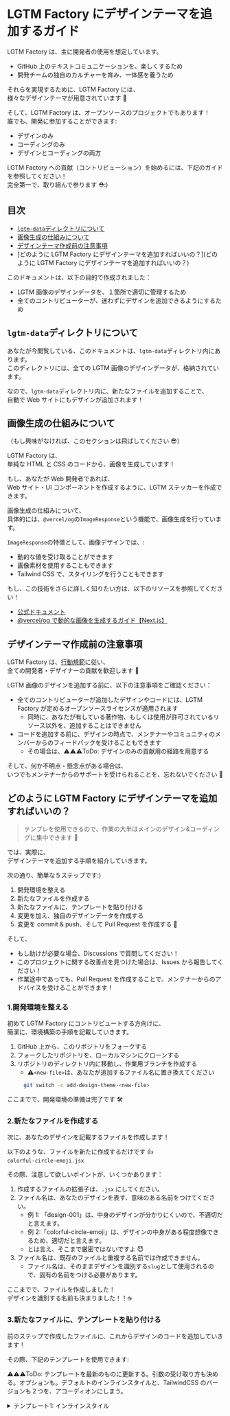 # LGTM Factory にデザインテーマを追加するガイド

LGTM Factory は、主に開発者の使用を想定しています。

- GitHub 上のテキストコミュニケーションを、楽しくするため
- 開発チームの独自のカルチャーを育み、一体感を養うため

それらを実現するために、LGTM Factory には、<br>
様々なデザインテーマが用意されています 🎨

そして、LGTM Factory は、オープンソースのプロジェクトでもあります！<br>
誰でも、開発に参加することができます:

- デザインのみ
- コーディングのみ
- デザインとコーディングの両方

LGTM Factory への貢献（コントリビューション）を始めるには、下記のガイドを参照してください！<br>
完全第一で、取り組んで参ります ⛑️:)

## 目次

- [`lgtm-data`ディレクトリについて](#lgtm-dataディレクトリについて)
- [画像生成の仕組みについて](#画像生成の仕組みについて)
- [デザインテーマ作成前の注意事項](#デザインテーマ作成前の注意事項)
- [どのように LGTM Factory にデザインテーマを追加すればいいの？](どのように LGTM Factory にデザインテーマを追加すればいいの？)

このドキュメントは、以下の目的で作成されました：

- LGTM 画像のデザインデータを、１箇所で適切に管理するため
- 全てのコントリビューターが、迷わずにデザインを追加できるようにするため

## `lgtm-data`ディレクトリについて

あなたが今閲覧している、このドキュメントは、`lgtm-data`ディレクトリ内にあります。<br>
このディレクトリには、全ての LGTM 画像のデザインデータが、格納されています。

なので、`lgtm-data`ディレクトリ内に、新たなファイルを追加することで、<br>
自動で Web サイトにもデザインが追加されます！

## 画像生成の仕組みについて

（もし興味がなければ、このセクションは飛ばしてください 😎）

LGTM Factory は、<br>
単純な HTML と CSS のコードから、画像を生成しています！

もし、あなたが Web 開発者であれば、<br>
Web サイト・UI コンポーネントを作成するように、LGTM ステッカーを作成できます。

画像生成の仕組みについて、<br>
具体的には、`@vercel/og`の`ImageResponse`という機能で、画像生成を行っています。

`ImageResponse`の特徴として、画像デザインでは、:

- 動的な値を受け取ることができます
- 画像素材を使用することもできます
- Tailwind CSS で、スタイリングを行うこともできます

もし、この技術をさらに詳しく知りたい方は、以下のリソースを参照してください！

- [公式ドキュメント](https://nextjs.org/docs/app/api-reference/functions/image-response)
- [@vercel/og で動的な画像を生成するガイド【Next.js】](https://zenn.dev/kazzyfrog/articles/next-image-response-guide)

## デザインテーマ作成前の注意事項

LGTM Factory は、[行動規範](/.github/CODE_OF_CONDUCT.md)に従い、<br>
全ての開発者・デザイナーの貢献を歓迎します 💚

LGTM 画像のデザインを追加する前に、以下の注意事項をご確認ください：

- 全てのコントリビューターが追加したデザインやコードには、LGTM Factory が定めるオープンソースライセンスが適用されます
  - 同時に、あなたが有している著作物、もしくは使用が許可されているリソース以外を、追加することはできません
- コードを追加する前に、デザインの時点で、メンテナーやコミュニティのメンバーからのフィードバックを受けることもできます
  - その場合は、⚠️⚠️⚠️ToDo: デザインのみの貢献用の経路を用意する

そして、何か不明点・懸念点がある場合は、<br>
いつでもメンテナーからのサポートを受けられることを、忘れないでください 🙌

## どのように LGTM Factory にデザインテーマを追加すればいいの？

> テンプレを使用できるので、作業の大半はメインのデザイン&コーディングに集中できます 🚀

では、実際に、<br>
デザインテーマを追加する手順を紹介していきます。

次の通り、簡単な５ステップです:)

1. 開発環境を整える
1. 新たなファイルを作成する
1. 新たなファイルに、テンプレートを貼り付ける
1. 変更を加え、独自のデザインデータを作成する
1. 変更を commit & push、そして Pull Request を作成する 🎉

そして、

- もし助けが必要な場合、Discussions で質問してください！
- このプロジェクトに関する改善点を見つけた場合は、Issues から報告してください！
- 作業途中であっても、Pull Request を作成することで、メンテナーからのアドバイスを受けることができます！

### 1.開発環境を整える

初めて LGTM Factory にコントリビュートする方向けに、<br>
簡潔に、環境構築の手順を記載していきます。

1. GitHub 上から、このリポジトリをフォークする
1. フォークしたリポジトリを、ローカルマシンにクローンする
1. リポジトリのディレクトリ内に移動し、作業用ブランチを作成する
   - ⚠️`<new-file>`は、あなたが追加するファイル名に置き換えてください
   ```zsh
     git switch -c add-design-theme-<new-file>
   ```

ここまでで、開発環境の準備は完了です 🛠️

### 2.新たなファイルを作成する

次に、あなたのデザインを記載するファイルを作成します！

以下のような、ファイルを新たに作成するだけです 👍<br>
`colorful-circle-emoji.jsx`

その際、注意して欲しいポイントが、いくつかあります：

1. 作成するファイルの拡張子は、`.jsx` にしてください。
1. ファイル名は、あなたのデザインを表す、意味のある名前をつけてください。
   - 例 1: 「design-001」は、中身のデザインが分かりにくいので、不適切だと言えます。
   - 例 2:「colorful-circle-emoji」は、デザインの中身がある程度想像できるため、適切だと言えます。
   - とは言え、そこまで厳密ではないですよ 😈
1. ファイル名は、既存のファイルと重複する名前では作成できません。
   - ファイル名は、そのままデザインを識別する`slug`として使用されるので、固有の名前をつける必要があります。

ここまでで、ファイルを作成しました！<br>
デザインを識別する名前も決まりました！！☕️

### 3.新たなファイルに、テンプレートを貼り付ける

前のステップで作成したファイルに、これからデザインのコードを追加していきます！

その際、下記のテンプレートを使用できます:

⚠️⚠️⚠️ToDo: テンプレートを最新のものに更新する。引数の受け取り方も決める。オプションも。デフォルトのインラインスタイルと、TailwindCSS のバージョンも２つを、アコーディオンにしまう。

<details>
  <summary>テンプレート1: インラインスタイル</summary>

```jsx
export default function getLgtmData = (emoji) => {

  // 下記に、作成するLGTM画像のオプションを記述します。
  const options = {
    width: 1200,
    height: 630,
  };

  // 下記に、作成するLGTM画像をコーディングします。
  const jsx = (
    <div
      style={{
        height: "100%",
        width: "100%",
        display: "flex",
        flexDirection: "column",
        alignItems: "center",
        justifyContent: "center",
        backgroundColor: "#fff",
        fontSize: 32,
        fontWeight: 600,
      }}
    >
      <p
        style={{
          fontSize: "128",
        }}
      >
        {emoji === null ? "🫠" : emoji}
      </p>
      <div style={{ marginTop: 0 }}>Looks Good To Me</div>
    </div>
  );

  return { jsx, options };
};
```

<details>
  <summary>テンプレート2: Tailwind CSSによるスタイリング</summary>

```jsx
export default function getLgtmData = (emoji) => {

  // 下記に、作成するLGTM画像のオプションを記述します。
  const options = {
    width: 1200,
    height: 630,
  };

  // 下記に、作成するLGTM画像をコーディングします。
  const jsx = (
    //
  );

  return { jsx, options };
};
```

</details>

テンプレートを使用したことにより、既に問題なく新たなデザインテーマを追加することができました！<br>
あとは、コードの中身を、独自のデザインに変更していくだけですね 🥂

### 4.変更を加え、独自のデザインデータを作成する

前のステップで貼り付けた、<br>
テンプレートのコードの部分を簡略化すると、以下のようになります：

```jsx
export default function getLgtmData = () => {

  // 下記に、作成するLGTM画像のオプションを記述します。
  const options = {
    ~~
  };

  // 下記に、作成するLGTM画像をコーディングします。
  const jsx = (
    ~~
  );

  return { jsx, options };
};
```

見てわかる通り、<br>
**JSX エレメントと、オプションを返す関数が作成されています**！

なので、あなたが変更を加えるのは、以下の２つです：

- オプション
- JSX エレメント

1. **オプションについて**

   - 現在、使用可能なオプションは、以下の通りです
     - 画像のサイズ：横幅`width`と、高さ`height`
     - 絵文字フォントの種類：`emoji`
     - テキストのフォントの種類: `fonts`
   - 実際のコードでは、以下のようにオプションを記述できます
     ```jsx
     options: {
      width?: number = 1200
      height?: number = 630
      emoji?: 'twemoji' | 'blobmoji' | 'noto' | 'openmoji' = 'twemoji',
      fonts?: {
        name: string,
        data: ArrayBuffer,
        weight: number,
        style: 'normal' | 'italic'
     }
     ```
   - テキストのフォントの種類については、⚠️⚠️⚠️ToDo: フォントの扱い方を決め、追記する。

2. **JSX エレメントと、動的な値について**

そして、実際に HTML, CSS などのコードを書いていきます。

その際、以下のコマンドを使用して、ローカル環境でサーバーを立ち上げることができます:

```zsh
npm run preview
```

### 5.変更を commit&push、そして Pull Request を作成する 🎉

作業が完了しましたか、、？
そしたら、最後に以下を確認してください：

- getLgtmData 関数を、デフォルトエクスポートしている
- getLgtmData 関数の戻り値は、オプションと JSX エレメントの 2 つ
- `npm run preview`でローカルサーバーを立ち上げ、画像の表示に問題がないことが確認できた

もちろん、作業途中であっても、Pull Request を作成することで、メンテナーからのアドバイスを受けることができます！

問題なければ、

1. 変更をコミットする。
   ```
   git add .
   git commit -m "theme: ⛑️ add design theme <new-file>"
   ```
1. 変更をリポートリポジトリに、プッシュする
   ```
   git push origin HEAD
   ```
1. プルリクエストを作成する

お疲れ様です 🫡<br>
そして、LGTM Factory に貢献（コントリビューション）していただき、ありがとうございます 🎉🎉
⚠️⚠️⚠️ToDo: thanks 画像が用意できたら、貼る。
